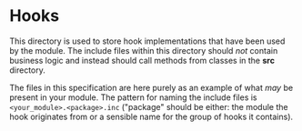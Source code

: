 # Hooks
This directory is used to store hook implementations that have been used by
the module. The include files within this directory should *not* contain business
logic and instead should call methods from classes in the **src** directory.

The files in this specification are here purely as an example of what *may* be
present in your module. The pattern for naming the include files is
`<your_module>.<package>.inc` ("package" should be either: the module the hook
originates from or a sensible name for the group of hooks it contains).
